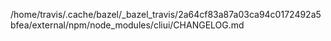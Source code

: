 /home/travis/.cache/bazel/_bazel_travis/2a64cf83a87a03ca94c0172492a5bfea/external/npm/node_modules/cliui/CHANGELOG.md